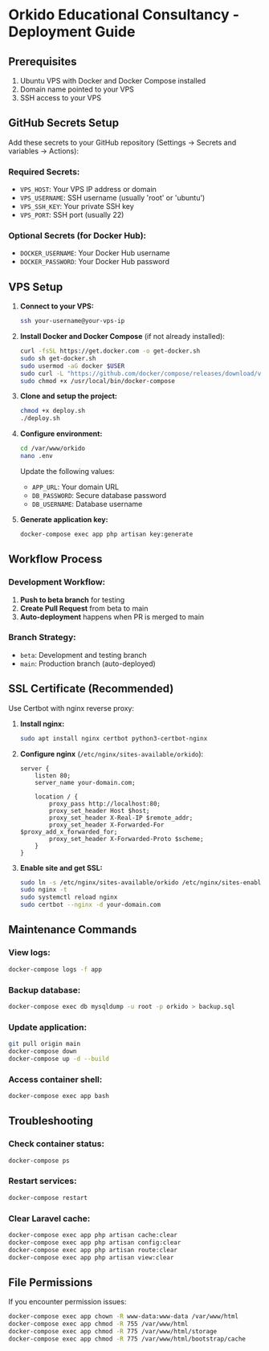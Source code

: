 # Orkido Educational Consultancy - Deployment Guide

## Prerequisites

1. Ubuntu VPS with Docker and Docker Compose installed
2. Domain name pointed to your VPS
3. SSH access to your VPS

## GitHub Secrets Setup

Add these secrets to your GitHub repository (Settings → Secrets and variables → Actions):

### Required Secrets:
- `VPS_HOST`: Your VPS IP address or domain
- `VPS_USERNAME`: SSH username (usually 'root' or 'ubuntu')
- `VPS_SSH_KEY`: Your private SSH key
- `VPS_PORT`: SSH port (usually 22)

### Optional Secrets (for Docker Hub):
- `DOCKER_USERNAME`: Your Docker Hub username
- `DOCKER_PASSWORD`: Your Docker Hub password

## VPS Setup

1. **Connect to your VPS:**
   ```bash
   ssh your-username@your-vps-ip
   ```

2. **Install Docker and Docker Compose** (if not already installed):
   ```bash
   curl -fsSL https://get.docker.com -o get-docker.sh
   sudo sh get-docker.sh
   sudo usermod -aG docker $USER
   sudo curl -L "https://github.com/docker/compose/releases/download/v2.20.0/docker-compose-$(uname -s)-$(uname -m)" -o /usr/local/bin/docker-compose
   sudo chmod +x /usr/local/bin/docker-compose
   ```

3. **Clone and setup the project:**
   ```bash
   chmod +x deploy.sh
   ./deploy.sh
   ```

4. **Configure environment:**
   ```bash
   cd /var/www/orkido
   nano .env
   ```
   Update the following values:
   - `APP_URL`: Your domain URL
   - `DB_PASSWORD`: Secure database password
   - `DB_USERNAME`: Database username

5. **Generate application key:**
   ```bash
   docker-compose exec app php artisan key:generate
   ```

## Workflow Process

### Development Workflow:
1. **Push to beta branch** for testing
2. **Create Pull Request** from beta to main
3. **Auto-deployment** happens when PR is merged to main

### Branch Strategy:
- `beta`: Development and testing branch
- `main`: Production branch (auto-deployed)

## SSL Certificate (Recommended)

Use Certbot with nginx reverse proxy:

1. **Install nginx:**
   ```bash
   sudo apt install nginx certbot python3-certbot-nginx
   ```

2. **Configure nginx** (`/etc/nginx/sites-available/orkido`):
   ```nginx
   server {
       listen 80;
       server_name your-domain.com;
       
       location / {
           proxy_pass http://localhost:80;
           proxy_set_header Host $host;
           proxy_set_header X-Real-IP $remote_addr;
           proxy_set_header X-Forwarded-For $proxy_add_x_forwarded_for;
           proxy_set_header X-Forwarded-Proto $scheme;
       }
   }
   ```

3. **Enable site and get SSL:**
   ```bash
   sudo ln -s /etc/nginx/sites-available/orkido /etc/nginx/sites-enabled/
   sudo nginx -t
   sudo systemctl reload nginx
   sudo certbot --nginx -d your-domain.com
   ```

## Maintenance Commands

### View logs:
```bash
docker-compose logs -f app
```

### Backup database:
```bash
docker-compose exec db mysqldump -u root -p orkido > backup.sql
```

### Update application:
```bash
git pull origin main
docker-compose down
docker-compose up -d --build
```

### Access container shell:
```bash
docker-compose exec app bash
```

## Troubleshooting

### Check container status:
```bash
docker-compose ps
```

### Restart services:
```bash
docker-compose restart
```

### Clear Laravel cache:
```bash
docker-compose exec app php artisan cache:clear
docker-compose exec app php artisan config:clear
docker-compose exec app php artisan route:clear
docker-compose exec app php artisan view:clear
```

## File Permissions

If you encounter permission issues:
```bash
docker-compose exec app chown -R www-data:www-data /var/www/html
docker-compose exec app chmod -R 755 /var/www/html
docker-compose exec app chmod -R 775 /var/www/html/storage
docker-compose exec app chmod -R 775 /var/www/html/bootstrap/cache
```
